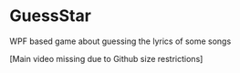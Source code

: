 # GuessStar
WPF based game about guessing the lyrics of some songs

[Main video missing due to Github size restrictions]
